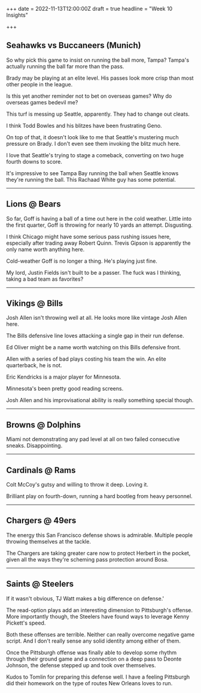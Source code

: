 +++
date = 2022-11-13T12:00:00Z
draft = true
headline = "Week 10 Insights"

+++
## Seahawks vs Buccaneers (Munich)

So why pick this game to insist on running the ball more, Tampa? Tampa's actually running the ball far more than the pass.

Brady may be playing at an elite level. His passes look more crisp than most other people in the league.

Is this yet another reminder not to bet on overseas games? Why do overseas games bedevil me?

This turf is messing up Seattle, apparently. They had to change out cleats.

I think Todd Bowles and his blitzes have been frustrating Geno.

On top of that, it doesn't look like to me that Seattle's mustering much pressure on Brady. I don't even see them invoking the blitz much here.

I love that Seattle's trying to stage a comeback, converting on two huge fourth downs to score.

It's impressive to see Tampa Bay running the ball when Seattle knows they're running the ball. This Rachaad White guy has some potential.

***

## Lions @ Bears

So far, Goff is having a ball of a time out here in the cold weather. Little into the first quarter, Goff is throwing for nearly 10 yards an attempt. Disgusting.

I think Chicago might have some serious pass rushing issues here, especially after trading away Robert Quinn. Trevis Gipson is apparently the only name worth anything here.

Cold-weather Goff is no longer a thing. He's playing just fine.

My lord, Justin Fields isn't built to be a passer. The fuck was I thinking, taking a bad team as favorites?

***

## Vikings @ Bills

Josh Allen isn't throwing well at all. He looks more like vintage Josh Allen here. 

The Bills defensive line loves attacking a single gap in their run defense.

Ed Oliver might be a name worth watching on this Bills defensive front.

Allen with a series of bad plays costing his team the win. An elite quarterback, he is not.

Eric Kendricks is a major player for Minnesota.

Minnesota's been pretty good reading screens.

Josh Allen and his improvisational ability is really something special though.

***

## Browns @ Dolphins

Miami not demonstrating any pad level at all on two failed consecutive sneaks. Disappointing.

***

## Cardinals @ Rams

Colt McCoy's gutsy and willing to throw it deep. Loving it.

Brilliant play on fourth-down, running a hard bootleg from heavy personnel.

***

## Chargers @ 49ers

The energy this San Francisco defense shows is admirable. Multiple people throwing themselves at the tackle.

The Chargers are taking greater care now to protect Herbert in the pocket, given all the ways they're scheming pass protection around Bosa.

***

## Saints @ Steelers

If it wasn't obvious, TJ Watt makes a big difference on defense.'

The read-option plays add an interesting dimension to Pittsburgh's offense.  More importantly though, the Steelers have found ways to leverage Kenny Pickett's speed.

Both these offenses are terrible. Neither can really overcome negative game script. And I don't really sense any solid identity among either of them.

Once the Pittsburgh offense was finally able to develop some rhythm through their ground game and a connection on a deep pass to Deonte Johnson, the defense stepped up and took over themselves.

Kudos to Tomlin for preparing this defense well. I have a feeling Pittsburgh did their homework on the type of routes New Orleans loves to run.